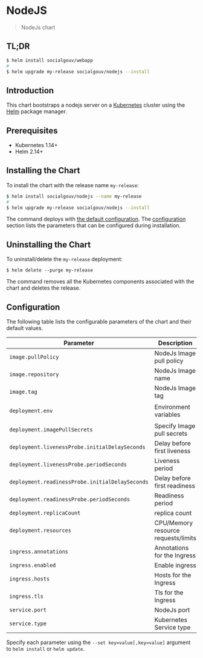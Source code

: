 # NodeJS

> NodeJs chart

## TL;DR

```sh
$ helm install socialgouv/webapp
#
$ helm upgrade my-release socialgouv/nodejs --install
```

## Introduction

This chart bootstraps a nodejs server on a [Kubernetes](http://kubernetes.io) cluster using the [Helm](https://helm.sh) package manager.

## Prerequisites

- Kubernetes 1.14+
- Helm 2.14+

## Installing the Chart

To install the chart with the release name `my-release`:

```sh
$ helm install socialgouv/nodejs --name my-release
#
$ helm upgrade my-release socialgouv/nodejs --install
```

The command deploys with [the default configuration](./values.yaml). The [configuration](#configuration) section lists the parameters that can be configured during installation.

## Uninstalling the Chart

To uninstall/delete the `my-release` deployment:

```console
$ helm delete --purge my-release
```

The command removes all the Kubernetes components associated with the chart and deletes the release.

## Configuration

The following table lists the configurable parameters of the chart and their default values.

| Parameter                                       | Description                         | Default                               |
| ----------------------------------------------- | ----------------------------------- | ------------------------------------- |
| `image.pullPolicy`                              | NodeJs Image pull policy            | `IfNotPresent`                        |
| `image.repository`                              | NodeJs Image name                   | `node`                                |
| `image.tag`                                     | NodeJs Image tag                    | `lts-alpine`                          |
| `deployment.env`                                | Environment variables               | `[{PORT: 80, NODE_ENV: "production"}` |
| `deployment.imagePullSecrets`                   | Specify Image pull secrets          | `[]`                                  |
| `deployment.livenessProbe.initialDelaySeconds`  | Delay before first liveness         | `5`                                   |
| `deployment.livenessProbe.periodSeconds`        | Liveness period                     | `5`                                   |
| `deployment.readinessProbe.initialDelaySeconds` | Delay before first readiness        | `5`                                   |
| `deployment.readinessProbe.periodSeconds`       | Readiness period                    | `5`                                   |
| `deployment.replicaCount`                       | replica count                       | `1`                                   |
| `deployment.resources`                          | CPU/Memory resource requests/limits | Memory: `16-32Mi`, CPU: `5-50m`       |
| `ingress.annotations`                           | Annotations for the Ingress         | `{}`                                  |
| `ingress.enabled`                               | Enable ingress                      | `false`                               |
| `ingress.hosts`                                 | Hosts for the Ingress               | `[]`                                  |
| `ingress.tls`                                   | Tls for the Ingress                 | `[]`                                  |
| `service.port`                                  | NodeJs port                         | `ClusterIP`                           |
| `service.type`                                  | Kubernetes Service type             | `ClusterIP`                           |

Specify each parameter using the `--set key=value[,key=value]` argument to `helm install` or `helm update`.
